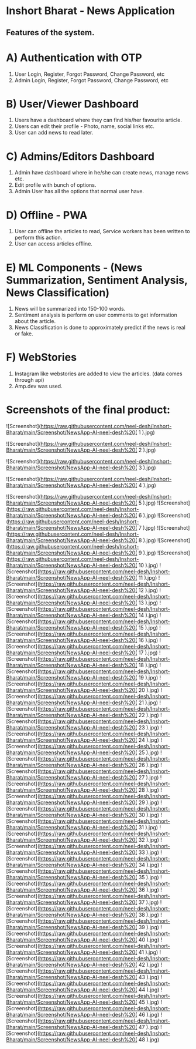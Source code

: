 # Inshort Bharat - News Application

## Features of the system.
# A) Authentication with OTP
1) User Login, Register, Forgot Password, Change Password, etc
2) Admin Login, Register, Forgot Password, Change Password, etc

# B) User/Viewer Dashboard
1) Users have a dashboard where they can find his/her favourite article.
2) Users can edit their profile - Photo, name,  social links etc.
3) User can add news to read later.

# C) Admins/Editors Dashboard
1) Admin have dashboard where in he/she can create news, manage news etc.
2) Edit profile with bunch of options.
3) Admin User has all the options that normal user have.


# D) Offline - PWA 
1) User can offline the articles to read, Service workers has been written to perform this action.
2) User can access articles offline.

# E) ML Components - (News Summarization, Sentiment Analysis, News Classification) 
1) News will be summarized into 150-100 words.
2) Sentiment analysis is perform on user comments to get information about the article.
3) News Classification is done to approximately predict if the news is real or fake.

# F) WebStories
1) Instagram like webstories are added to view the articles. (data comes through api)
2) Amp.dev was used.

# Screenshots of the final product:
![Screenshot](https://raw.githubusercontent.com/neel-desh/Inshort-Bharat/main/Screenshot/NewsApp-AI-neel-desh%20( 1 ).jpg)

![Screenshot](https://raw.githubusercontent.com/neel-desh/Inshort-Bharat/main/Screenshot/NewsApp-AI-neel-desh%20( 2 ).jpg)

![Screenshot](https://raw.githubusercontent.com/neel-desh/Inshort-Bharat/main/Screenshot/NewsApp-AI-neel-desh%20( 3 ).jpg)

![Screenshot](https://raw.githubusercontent.com/neel-desh/Inshort-Bharat/main/Screenshot/NewsApp-AI-neel-desh%20( 4 ).jpg)

![Screenshot](https://raw.githubusercontent.com/neel-desh/Inshort-Bharat/main/Screenshot/NewsApp-AI-neel-desh%20( 5 ).jpg)
![Screenshot](https://raw.githubusercontent.com/neel-desh/Inshort-Bharat/main/Screenshot/NewsApp-AI-neel-desh%20( 6 ).jpg)
![Screenshot](https://raw.githubusercontent.com/neel-desh/Inshort-Bharat/main/Screenshot/NewsApp-AI-neel-desh%20( 7 ).jpg)
![Screenshot](https://raw.githubusercontent.com/neel-desh/Inshort-Bharat/main/Screenshot/NewsApp-AI-neel-desh%20( 8 ).jpg)
![Screenshot](https://raw.githubusercontent.com/neel-desh/Inshort-Bharat/main/Screenshot/NewsApp-AI-neel-desh%20( 9 ).jpg)
![Screenshot](https://raw.githubusercontent.com/neel-desh/Inshort-Bharat/main/Screenshot/NewsApp-AI-neel-desh%20( 10 ).jpg)
![Screenshot](https://raw.githubusercontent.com/neel-desh/Inshort-Bharat/main/Screenshot/NewsApp-AI-neel-desh%20( 11 ).jpg)
![Screenshot](https://raw.githubusercontent.com/neel-desh/Inshort-Bharat/main/Screenshot/NewsApp-AI-neel-desh%20( 12 ).jpg)
![Screenshot](https://raw.githubusercontent.com/neel-desh/Inshort-Bharat/main/Screenshot/NewsApp-AI-neel-desh%20( 13 ).jpg)
![Screenshot](https://raw.githubusercontent.com/neel-desh/Inshort-Bharat/main/Screenshot/NewsApp-AI-neel-desh%20( 14 ).jpg)
![Screenshot](https://raw.githubusercontent.com/neel-desh/Inshort-Bharat/main/Screenshot/NewsApp-AI-neel-desh%20( 15 ).jpg)
![Screenshot](https://raw.githubusercontent.com/neel-desh/Inshort-Bharat/main/Screenshot/NewsApp-AI-neel-desh%20( 16 ).jpg)
![Screenshot](https://raw.githubusercontent.com/neel-desh/Inshort-Bharat/main/Screenshot/NewsApp-AI-neel-desh%20( 17 ).jpg)
![Screenshot](https://raw.githubusercontent.com/neel-desh/Inshort-Bharat/main/Screenshot/NewsApp-AI-neel-desh%20( 18 ).jpg)
![Screenshot](https://raw.githubusercontent.com/neel-desh/Inshort-Bharat/main/Screenshot/NewsApp-AI-neel-desh%20( 19 ).jpg)
![Screenshot](https://raw.githubusercontent.com/neel-desh/Inshort-Bharat/main/Screenshot/NewsApp-AI-neel-desh%20( 20 ).jpg)
![Screenshot](https://raw.githubusercontent.com/neel-desh/Inshort-Bharat/main/Screenshot/NewsApp-AI-neel-desh%20( 21 ).jpg)
![Screenshot](https://raw.githubusercontent.com/neel-desh/Inshort-Bharat/main/Screenshot/NewsApp-AI-neel-desh%20( 22 ).jpg)
![Screenshot](https://raw.githubusercontent.com/neel-desh/Inshort-Bharat/main/Screenshot/NewsApp-AI-neel-desh%20( 23 ).jpg)
![Screenshot](https://raw.githubusercontent.com/neel-desh/Inshort-Bharat/main/Screenshot/NewsApp-AI-neel-desh%20( 24 ).jpg)
![Screenshot](https://raw.githubusercontent.com/neel-desh/Inshort-Bharat/main/Screenshot/NewsApp-AI-neel-desh%20( 25 ).jpg)
![Screenshot](https://raw.githubusercontent.com/neel-desh/Inshort-Bharat/main/Screenshot/NewsApp-AI-neel-desh%20( 26 ).jpg)
![Screenshot](https://raw.githubusercontent.com/neel-desh/Inshort-Bharat/main/Screenshot/NewsApp-AI-neel-desh%20( 27 ).jpg)
![Screenshot](https://raw.githubusercontent.com/neel-desh/Inshort-Bharat/main/Screenshot/NewsApp-AI-neel-desh%20( 28 ).jpg)
![Screenshot](https://raw.githubusercontent.com/neel-desh/Inshort-Bharat/main/Screenshot/NewsApp-AI-neel-desh%20( 29 ).jpg)
![Screenshot](https://raw.githubusercontent.com/neel-desh/Inshort-Bharat/main/Screenshot/NewsApp-AI-neel-desh%20( 30 ).jpg)
![Screenshot](https://raw.githubusercontent.com/neel-desh/Inshort-Bharat/main/Screenshot/NewsApp-AI-neel-desh%20( 31 ).jpg)
![Screenshot](https://raw.githubusercontent.com/neel-desh/Inshort-Bharat/main/Screenshot/NewsApp-AI-neel-desh%20( 32 ).jpg)
![Screenshot](https://raw.githubusercontent.com/neel-desh/Inshort-Bharat/main/Screenshot/NewsApp-AI-neel-desh%20( 33 ).jpg)
![Screenshot](https://raw.githubusercontent.com/neel-desh/Inshort-Bharat/main/Screenshot/NewsApp-AI-neel-desh%20( 34 ).jpg)
![Screenshot](https://raw.githubusercontent.com/neel-desh/Inshort-Bharat/main/Screenshot/NewsApp-AI-neel-desh%20( 35 ).jpg)
![Screenshot](https://raw.githubusercontent.com/neel-desh/Inshort-Bharat/main/Screenshot/NewsApp-AI-neel-desh%20( 36 ).jpg)
![Screenshot](https://raw.githubusercontent.com/neel-desh/Inshort-Bharat/main/Screenshot/NewsApp-AI-neel-desh%20( 37 ).jpg)
![Screenshot](https://raw.githubusercontent.com/neel-desh/Inshort-Bharat/main/Screenshot/NewsApp-AI-neel-desh%20( 38 ).jpg)
![Screenshot](https://raw.githubusercontent.com/neel-desh/Inshort-Bharat/main/Screenshot/NewsApp-AI-neel-desh%20( 39 ).jpg)
![Screenshot](https://raw.githubusercontent.com/neel-desh/Inshort-Bharat/main/Screenshot/NewsApp-AI-neel-desh%20( 40 ).jpg)
![Screenshot](https://raw.githubusercontent.com/neel-desh/Inshort-Bharat/main/Screenshot/NewsApp-AI-neel-desh%20( 41 ).jpg)
![Screenshot](https://raw.githubusercontent.com/neel-desh/Inshort-Bharat/main/Screenshot/NewsApp-AI-neel-desh%20( 42 ).jpg)
![Screenshot](https://raw.githubusercontent.com/neel-desh/Inshort-Bharat/main/Screenshot/NewsApp-AI-neel-desh%20( 43 ).jpg)
![Screenshot](https://raw.githubusercontent.com/neel-desh/Inshort-Bharat/main/Screenshot/NewsApp-AI-neel-desh%20( 44 ).jpg)
![Screenshot](https://raw.githubusercontent.com/neel-desh/Inshort-Bharat/main/Screenshot/NewsApp-AI-neel-desh%20( 45 ).jpg)
![Screenshot](https://raw.githubusercontent.com/neel-desh/Inshort-Bharat/main/Screenshot/NewsApp-AI-neel-desh%20( 46 ).jpg)
![Screenshot](https://raw.githubusercontent.com/neel-desh/Inshort-Bharat/main/Screenshot/NewsApp-AI-neel-desh%20( 47 ).jpg)
![Screenshot](https://raw.githubusercontent.com/neel-desh/Inshort-Bharat/main/Screenshot/NewsApp-AI-neel-desh%20( 48 ).jpg)
